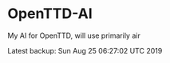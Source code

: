 # OpenTTD-AI
My AI for OpenTTD, will use primarily air

Latest backup: Sun Aug 25 06:27:02 UTC 2019
